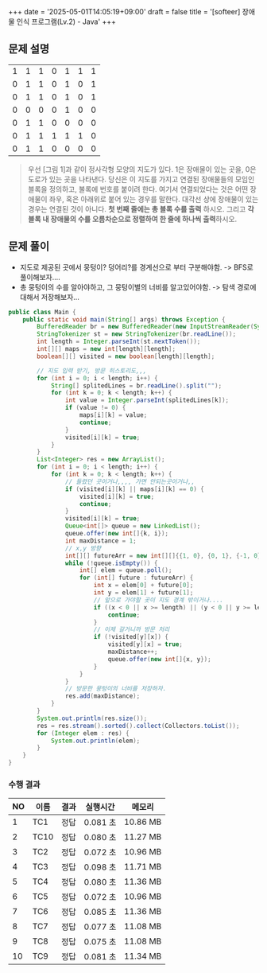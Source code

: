 +++
date = '2025-05-01T14:05:19+09:00'
draft = false
title = '[softeer] 장애물 인식 프로그램(Lv.2) - Java'
+++

## 문제 설명
|  |  |  |  |  |  |  |
|---|---|---|---|---|---|---|
| 1 | 1 | 1 | 0 | 1 | 1 | 1 |
| 0 | 1 | 1 | 0 | 1 | 0 | 1 |
| 0 | 1 | 1 | 0 | 1 | 0 | 1 |
| 0 | 0 | 0 | 0 | 1 | 0 | 0 |
| 0 | 1 | 1 | 0 | 0 | 0 | 0 |
| 0 | 1 | 1 | 1 | 1 | 1 | 0 |
| 0 | 1 | 1 | 0 | 0 | 0 | 0 |
> 우선 [그림 1]과 같이 정사각형 모양의 지도가 있다. 1은 장애물이 있는 곳을, 0은 도로가 있는 곳을 나타낸다.
당신은 이 지도를 가지고 연결된 장애물들의 모임인 블록을 정의하고, 불록에 번호를 붙이려 한다. 여기서 연결되었다는 것은 어떤 장애물이 좌우, 혹은 아래위로 붙어 있는 경우를 말한다. 대각선 상에 장애물이 있는 경우는 연결된 것이 아니다.
**첫 번째 줄에는 총 블록 수를 출력** 하시오.
그리고 **각 블록 내 장애물의 수를 오름차순으로 정렬하여 한 줄에 하나씩 출력**하시오.


## 문제 풀이
- 지도로 제공된 곳에서 뭉텅이? 덩어리?를 경계선으로 부터 구분해야함. -> BFS로 풀이해보자....
- 총 뭉텅이의 수를 알아야하고, 그 뭉텅이별의 너비를 알고있어야함. -> 탐색 경로에 대해서 저장해보자...

```java
public class Main {
    public static void main(String[] args) throws Exception {
        BufferedReader br = new BufferedReader(new InputStreamReader(System.in));
        StringTokenizer st = new StringTokenizer(br.readLine());
        int length = Integer.parseInt(st.nextToken());
        int[][] maps = new int[length][length];
        boolean[][] visited = new boolean[length][length];

        // 지도 입력 받기, 방문 히스토리도,,,
        for (int i = 0; i < length; i++) {
            String[] splitedLines = br.readLine().split("");
            for (int k = 0; k < length; k++) {
                int value = Integer.parseInt(splitedLines[k]);
                if (value != 0) {
                    maps[i][k] = value;
                    continue;
                }
                visited[i][k] = true;
            }
        }
        List<Integer> res = new ArrayList();
        for (int i = 0; i < length; i++) {
            for (int k = 0; k < length; k++) {
                // 들렸던 곳이거나,,,, 가면 안되는곳이거나,,
                if (visited[i][k] || maps[i][k] == 0) {
                    visited[i][k] = true;
                    continue;
                }
                visited[i][k] = true;
                Queue<int[]> queue = new LinkedList();
                queue.offer(new int[]{k, i});
                int maxDistance = 1;
                // x,y 방향
                int[][] futureArr = new int[][]{{1, 0}, {0, 1}, {-1, 0}, {0, -1}};
                while (!queue.isEmpty()) {
                    int[] elem = queue.poll();
                    for (int[] future : futureArr) {
                        int x = elem[0] + future[0];
                        int y = elem[1] + future[1];
                        // 앞으로 가야할 곳이 지도 경계 밖이거나....
                        if ((x < 0 || x >= length) || (y < 0 || y >= length) || maps[y][x] == 0) {
                            continue;
                        }
                        // 이제 갈거니까 방문 처리
                        if (!visited[y][x]) {
                            visited[y][x] = true;
                            maxDistance++;
                            queue.offer(new int[]{x, y});
                        }
                    }
                }
                // 방문한 뭉텅이의 너비를 저장하자.
                res.add(maxDistance);
            }
        }
        System.out.println(res.size());
        res = res.stream().sorted().collect(Collectors.toList());
        for (Integer elem : res) {
            System.out.println(elem);
        }
    }
}
```

### 수행 결과

| NO | 이름  | 결과 | 실행시간  | 메모리   |
|----|-------|------|-----------|----------|
| 1  | TC1   | 정답 | 0.081 초  | 10.86 MB |
| 2  | TC10  | 정답 | 0.080 초  | 11.27 MB |
| 3  | TC2   | 정답 | 0.072 초  | 10.96 MB |
| 4  | TC3   | 정답 | 0.098 초  | 11.71 MB |
| 5  | TC4   | 정답 | 0.080 초  | 11.36 MB |
| 6  | TC5   | 정답 | 0.072 초  | 10.96 MB |
| 7  | TC6   | 정답 | 0.085 초  | 11.36 MB |
| 8  | TC7   | 정답 | 0.077 초  | 11.08 MB |
| 9  | TC8   | 정답 | 0.075 초  | 11.08 MB |
| 10 | TC9   | 정답 | 0.081 초  | 11.34 MB |


